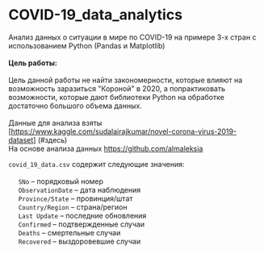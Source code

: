 # COVID-19_data_analytics
Анализ данных о ситуации в мире по COVID-19 на примере 3-х стран с использованием Python (Pandas и Matplotlib)
<br><br>
**Цель работы:** <br>
<br>
Цель данной работы не найти закономерности, которые влияют на возможность заразиться "Короной" в 2020, а попрактиковать возможности, которые дают библиотеки Python на обработке достаточно большого объема данных.
<br><br>
Данные для анализа взяты [https://www.kaggle.com/sudalairajkumar/novel-corona-virus-2019-dataset] (#здесь)<br>
На основе анализа данных  https://github.com/almaleksia <br>

`covid_19_data.csv` содержит следующие значения: <br><br>
&nbsp;&nbsp;&nbsp;&nbsp; `SNo` – порядковый номер <br>
&nbsp;&nbsp;&nbsp;&nbsp; `ObservationDate` – дата наблюдения <br>
&nbsp;&nbsp;&nbsp;&nbsp;  `Province/State` – провинция/штат <br> 
&nbsp;&nbsp;&nbsp;&nbsp;  `Country/Region` – страна/регион <br>
&nbsp;&nbsp;&nbsp;&nbsp;  `Last Update` – последние обновления <br>
&nbsp;&nbsp;&nbsp;&nbsp;  `Confirmed` – подтвержденные случаи <br> 
&nbsp;&nbsp;&nbsp;&nbsp;  `Deaths` – смертельные случаи <br> 
&nbsp;&nbsp;&nbsp;&nbsp;  `Recovered` – выздоровевшие случаи <br> <br><br>
